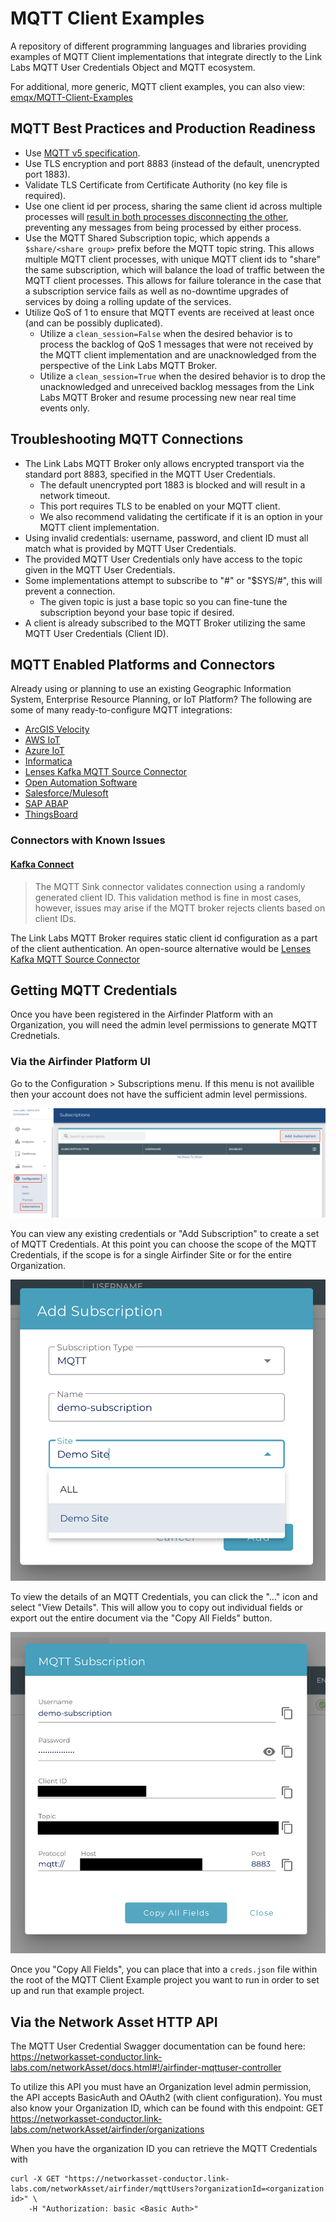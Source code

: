 # MQTT Client Examples

A repository of different programming languages and libraries providing examples of MQTT Client implementations that integrate directly to the Link Labs MQTT User Credentials Object and MQTT ecosystem.

For additional, more generic, MQTT client examples, you can also view: [emqx/MQTT-Client-Examples](https://github.com/emqx/MQTT-Client-Examples)

## MQTT Best Practices and Production Readiness

* Use [MQTT v5 specification](https://docs.oasis-open.org/mqtt/mqtt/v5.0/mqtt-v5.0.html).
* Use TLS encryption and port 8883 (instead of the default, unencrypted port 1883).
* Validate TLS Certificate from Certificate Authority (no key file is required).
* Use one client id per process, sharing the same client id across multiple processes will [result in both processes disconnecting the other](https://docs.oasis-open.org/mqtt/mqtt/v5.0/os/mqtt-v5.0-os.html#_Toc3901073), preventing any messages from being processed by either process.
* Use the MQTT Shared Subscription topic, which appends a `$share/<share group>` prefix before the MQTT topic string. This allows multiple MQTT client processes, with unique MQTT client ids to "share" the same subscription, which will balance the load of traffic between the MQTT client processes. This allows for failure tolerance in the case that a subscription service fails as well as no-downtime upgrades of services by doing a rolling update of the services.
* Utilize QoS of 1 to ensure that MQTT events are received at least once (and can be possibly duplicated).
  - Utilize a `clean_session=False` when the desired behavior is to process the backlog of QoS 1 messages that were not received by the MQTT client implementation and are unacknowledged from the perspective of the Link Labs MQTT Broker.
  -  Utilize a `clean_session=True` when the desired behavior is to drop the unacknowledged and unreceived backlog messages from the Link Labs MQTT Broker and resume processing new near real time events only. 

## Troubleshooting MQTT Connections

* The Link Labs MQTT Broker only allows encrypted transport via the standard port 8883, specified in the MQTT User Credentials.
  - The default unencrypted port 1883 is blocked and will result in a network timeout.
  - This port requires TLS to be enabled on your MQTT client.
   - We also recommend validating the certificate if it is an option in your MQTT client implementation.
* Using invalid credentials: username, password, and client ID must all match what is provided by MQTT User Credentials.
* The provided MQTT User Credentials only have access to the topic given in the MQTT User Credentials.
* Some implementations attempt to subscribe to "#" or "$SYS/#", this will prevent a connection.
  - The given topic is just a base topic so you can fine-tune the subscription beyond your base topic if desired.
* A client is already subscribed to the MQTT Broker utilizing the same MQTT User Credentials (Client ID).

## MQTT Enabled Platforms and Connectors

Already using or planning to use an existing Geographic Information System, Enterprise Resource Planning, or IoT Platform? The following are some of many ready-to-configure MQTT integrations:

- [ArcGIS Velocity](https://doc.arcgis.com/en/iot/ingest/mqtt.htm)
- [AWS IoT](https://docs.aws.amazon.com/greengrass/v2/developerguide/mqtt-bridge-component.html)
- [Azure IoT](https://learn.microsoft.com/en-us/azure/iot-operations/connect-to-cloud/howto-configure-mqtt-bridge)
- [Informatica](https://docs.informatica.com/integration-cloud/cloud-mass-ingestion/current-version/mass-ingestion-streaming/mass-ingestion-streaming/mass-ingestion-streaming-sources/mqtt-sources.html)
- [Lenses Kafka MQTT Source Connector](https://docs.lenses.io/5.5/connectors/sources/mqttsourceconnector/)
- [Open Automation Software](https://openautomationsoftware.com/products/communications/mqtt-connector/)
- [Salesforce/Mulesoft](https://docs.mulesoft.com/mqtt3-connector/latest/)
- [SAP ABAP](https://help.sap.com/docs/ABAP_PLATFORM_NEW/05d041d3df1a4595a3c45f57c15e2325/e6dc0df73a62417eb8f09deb270bb34e.html)
- [ThingsBoard](https://thingsboard.io/docs/iot-gateway/config/mqtt/)

### Connectors with Known Issues

#### [Kafka Connect](https://docs.confluent.io/kafka-connectors/mqtt/current/mqtt-sink-connector/overview.html#connection-validation-and-client-ids)

> The MQTT Sink connector validates connection using a randomly generated client ID. This validation method is fine in most cases, however, issues may arise if the MQTT broker rejects clients based on client IDs.

The Link Labs MQTT Broker requires static client id configuration as a part of the client authentication. An open-source alternative would be [Lenses Kafka MQTT Source Connector](https://docs.lenses.io/5.5/connectors/sources/mqttsourceconnector/)

## Getting MQTT Credentials

Once you have been registered in the Airfinder Platform with an Organization, you will need the admin level permissions to generate MQTT Crednetials.

### Via the Airfinder Platform UI

Go to the Configuration > Subscriptions menu. If this menu is not availible then your account does not have the sufficient admin level permissions.

![](https://raw.githubusercontent.com/LinkLabs/mqtt-client-examples/main/docs/airfinder_platform_mqtt_subscription_page.png)

You can view any existing credentials or "Add Subscription" to create a set of MQTT Credentials. At this point you can choose the scope of the MQTT Credentials, if the scope is for a single Airfinder Site or for the entire Organization.

![](https://github.com/LinkLabs/mqtt-client-examples/blob/main/docs/airfinder_platform_create_mqtt_subscription.png)

To view the details of an MQTT Credentials, you can click the "..." icon and select "View Details". This will allow you to copy out individual fields or export out the entire document via the "Copy All Fields" button.

![](https://github.com/LinkLabs/mqtt-client-examples/blob/main/docs/airfinder_platform_get_mqtt_credentials.png)

Once you "Copy All Fields", you can place that into a `creds.json` file within the root of the MQTT Client Example project you want to run in order to set up and run that example project.

## Via the Network Asset HTTP API

The MQTT User Credential Swagger documentation can be found here: https://networkasset-conductor.link-labs.com/networkAsset/docs.html#!/airfinder-mqttuser-controller

To utilize this API you must have an Organization level admin permission, the API accepts BasicAuth and OAuth2 (with client configuration). You must also know your Organization ID, which can be found with this endpoint: GET https://networkasset-conductor.link-labs.com/networkAsset/airfinder/organizations

When you have the organization ID you can retrieve the MQTT Credentials with

```
curl -X GET "https://networkasset-conductor.link-labs.com/networkAsset/airfinder/mqttUsers?organizationId=<organization id>" \
    -H "Authorization: basic <Basic Auth>"
```

